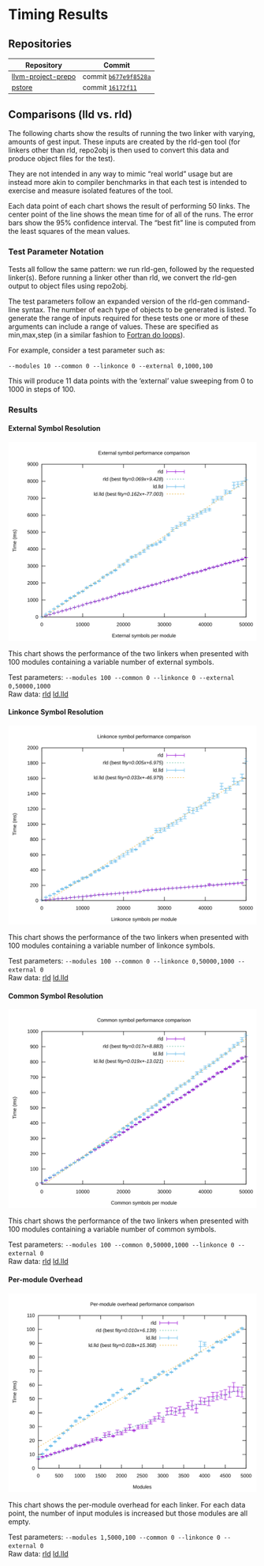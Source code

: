 # Timing Results

## Repositories

| Repository | Commit |
| --- | --- |
| [llvm-project-prepo](http://github.com/SNSystems/llvm-project-prepo) | commit [`b677e9f8528a`](https://github.com/SNSystems/llvm-project-prepo/commit/b677e9f8528a6fa667632e0f5576349b1b5eb83a) |
| [pstore](http://github.com/SNSystems/pstore) | commit [`16172f11`](https://github.com/SNSystems/pstore/commit/16172f11a528e446e34e7282ed5b457e7bcd48ef) |

## Comparisons (lld vs. rld)

The following charts show the results of running the two linker with varying, amounts of gest input. These inputs are created by the rld-gen tool (for linkers other than rld, repo2obj is then used to convert this data and produce object files for the test).

They are not intended in any way to mimic “real world” usage but are instead more akin to compiler benchmarks in that each test is intended to exercise and measure isolated features of the tool.

Each data point of each chart shows the result of performing 50 links. The center point of the line shows the mean time for of all of the runs. The error bars show the 95% confidence interval. The “best fit” line is computed from the least squares of the mean values.

### Test Parameter Notation

Tests all follow the same pattern: we run rld-gen, followed by the requested linker(s). Before running a linker other than rld, we convert the rld-gen output to object files using repo2obj.

The test parameters follow an expanded version of the rld-gen command-line syntax. The number of each type of objects to be generated is listed. To generate the range of inputs required for these tests one or more of these arguments can include a range of values. These are specified as min,max,step (in a similar fashion to [Fortran do loops](https://fortran-lang.org/learn/quickstart/operators_control_flow#loop-constructs-do)). 

For example, consider a test parameter such as:

`--modules 10 --common 0 --linkonce 0 --external 0,1000,100`

This will produce 11 data points with the ‘external’ value sweeping from 0 to 1000 in steps of 100.

### Results

#### External Symbol Resolution

![lld vs. rld (external symbol resolution)](./external.svg)

This chart shows the performance of the two linkers when presented with 100 modules containing a variable number of external symbols.

Test parameters: `--modules 100 --common 0 --linkonce 0 --external 0,50000,1000`<br>
Raw data: [rld](./external.rld.csv) [ld.lld](./external.ld.lld.csv)

#### Linkonce Symbol Resolution

![lld vs. rld (linkonce symbol resolution)](./linkonce.svg)

This chart shows the performance of the two linkers when presented with 100 modules containing a variable number of linkonce symbols.

Test parameters: `--modules 100 --common 0 --linkonce 0,50000,1000 --external 0`<br>
Raw data: [rld](./linkonce.rld.csv) [ld.lld](./linkonce.ld.lld.csv)

#### Common Symbol Resolution

![lld vs. rld (common symbol resolution)](./common.svg)

This chart shows the performance of the two linkers when presented with 100 modules containing a variable number of common symbols.

Test parameters: `--modules 100 --common 0,50000,1000 --linkonce 0 --external 0`<br>
Raw data: [rld](./common.rld.csv) [ld.lld](./common.ld.lld.csv)

#### Per-module Overhead

![lld vs. rld (per-module overhead)](./modules.svg)

This chart shows the per-module overhead for each linker. For each data point, the number of input modules is increased but those modules are all empty.

Test parameters: `--modules 1,5000,100 --common 0 --linkonce 0 --external 0`<br>
Raw data: [rld](./modules.rld.csv) [ld.lld](./modules.ld.lld.csv)

